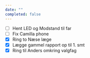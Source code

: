 ```yaml
---
date: ""
completed: false
---
```

- [ ] Hent LED og Modstand til far
- [ ] Fix Camilla phone
- [x] Ring to Næse læge
- [x] Lægge gammel rapport op til 1. smt
- [x] Ring til Anders omkring valgfag